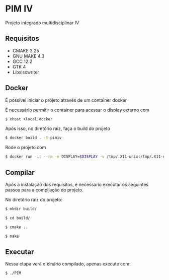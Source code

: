 # PIM IV

Projeto integrado multidisciplinar IV 

## Requisitos

- CMAKE 3.25
- GNU MAKE 4.3
- GCC 12.2
- GTK 4
- Libxlsxwriter

## Docker

É possível iniciar o projeto através de um container docker

É necessário permitir o container para acessar o display externo com
```bash
$ xhost +local:docker
```
Após isso, no diretório raiz, faça o build do projeto
```bash
$ docker build . -t pimiv
```

Rode o projeto com
```bash
$ docker run -it --rm -e DISPLAY=$DISPLAY -v /tmp/.X11-unix:/tmp/.X11-unix pimiv
```

## Compilar

Após a instalação dos requisitos, é necessario executar os seguintes passos para a compilação do projeto.

No diretório raiz do projeto:

```bash
$ mkdir build/
```

```bash
$ cd build/
```

```bash
$ cmake ..
```

```bash
$ make
```

## Executar
Nessa etapa verá o binário compilado, apenas execute com:

```bash
$ ./PIM
```